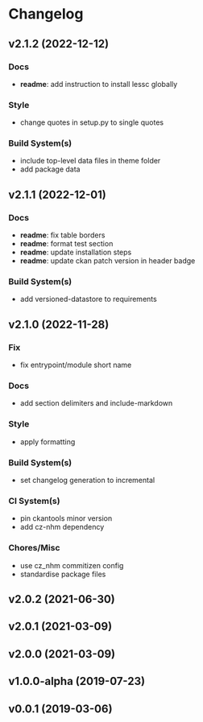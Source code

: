 # Changelog

## v2.1.2 (2022-12-12)

### Docs

- **readme**: add instruction to install lessc globally

### Style

- change quotes in setup.py to single quotes

### Build System(s)

- include top-level data files in theme folder
- add package data

## v2.1.1 (2022-12-01)

### Docs

- **readme**: fix table borders
- **readme**: format test section
- **readme**: update installation steps
- **readme**: update ckan patch version in header badge

### Build System(s)

- add versioned-datastore to requirements

## v2.1.0 (2022-11-28)

### Fix

- fix entrypoint/module short name

### Docs

- add section delimiters and include-markdown

### Style

- apply formatting

### Build System(s)

- set changelog generation to incremental

### CI System(s)

- pin ckantools minor version
- add cz-nhm dependency

### Chores/Misc

- use cz_nhm commitizen config
- standardise package files

## v2.0.2 (2021-06-30)

## v2.0.1 (2021-03-09)

## v2.0.0 (2021-03-09)

## v1.0.0-alpha (2019-07-23)

## v0.0.1 (2019-03-06)
